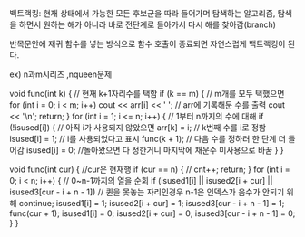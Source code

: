 
백트랙킹: 현재 상태에서 가능한 모든 후보군을 따라 들어가며 탐색하는 알고리즘, 탐색을 하면서 원하는 해가 아니라 바로 전단계로 돌아가서 다시 해를 찾아감(branch)

반목문안에 재귀 함수를 넣는 방식으로 함수 호출이 종료되면 자연스럽게 백트랙킹이 된다. 

ex) n과m시리즈 ,nqueen문제 

void func(int k) { // 현재 k+1자리수를 택함 
	if (k == m) { // m개를 모두 택했으면
		for (int i = 0; i < m; i++)
			cout << arr[i] << ' '; // arr에 기록해둔 수를 출력
		cout << '\n';
		return;
	}
	for (int i = 1; i <= n; i++) { // 1부터 n까지의 수에 대해
		if (!isused[i]) { // 아직 i가 사용되지 않았으면
			arr[k] = i; // k번째 수를 i로 정함
			isused[i] = 1; // i를 사용되었다고 표시
			func(k + 1); // 다음 수를 정하러 한 단계 더 들어감
			isused[i] = 0; //돌아왔으면 다 정한거니 마지막에 채운수 미사용으로 바꿈 
		}
	}
 
 void func(int cur) {  //cur은 현재행
   if (cur == n) { // 
       cnt++;
       return;
   }
   for (int i = 0; i < n; i++) { // 0~n-1까지의 열을 순회 
       if (isused1[i] || isused2[i + cur] || isused3[cur - i + n - 1]) // 퀸을 못놓는 자리인경우  n-1은 인덱스가 음수가 안되기 위해
           continue;
       isused1[i] = 1;
       isused2[i + cur] = 1;
       isused3[cur - i + n - 1] = 1;
       func(cur + 1);
       isused1[i] = 0;
       isused2[i + cur] = 0;
       isused3[cur - i + n - 1] = 0;
   }
}
